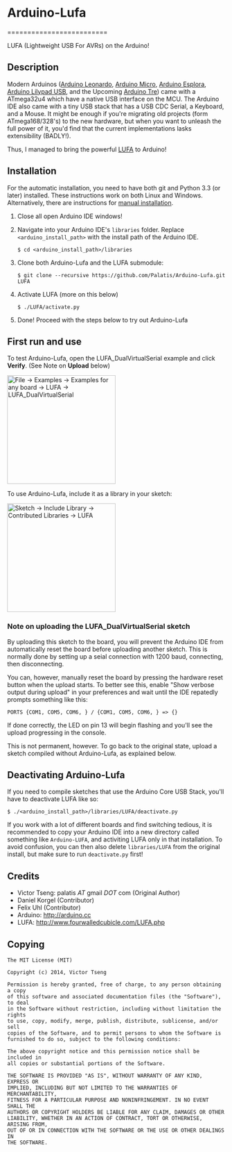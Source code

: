 # Arduino-Lufa

=========================

LUFA (Lightweight USB For AVRs) on the Arduino!

## Description

Modern Arduinos ([Arduino Leonardo], [Arduino Micro], [Arduino Esplora], [Arduino Lilypad USB], and the Upcoming [Arduino Tre]) came with a ATmega32u4 which have a native USB interface on the MCU. The Arduino IDE also came with a tiny USB stack that has a USB CDC Serial, a Keyboard, and a Mouse. It might be enough if you're migrating old projects (form ATmega168/328's) to the new hardware, but when you want to unleash the full power of it, you'd find that the current implementations lasks extensibility (BADLY!).

Thus, I managed to bring the powerful [LUFA] to Arduino!

[Arduino Leonardo]:http://arduino.cc/en/Main/ArduinoBoardLeonardo
[Arduino Micro]:http://arduino.cc/en/Main/ArduinoBoardMicro
[Arduino Esplora]:http://arduino.cc/en/Main/ArduinoBoardEsplora#.Uv9QRNySzkI
[Arduino Lilypad USB]:http://arduino.cc/en/Main/ArduinoBoardLilyPadUSB
[Arduino Tre]:http://arduino.cc/en/Main/ArduinoBoardTre

[LUFA]:http://www.fourwalledcubicle.com/LUFA.php

## Installation

For the automatic installation, you need to have both git and Python 3.3 (or later) installed. These instructions work on both Linux and Windows.
Alternatively, there are instructions for [manual installation].

1. Close all open Arduino IDE windows!

2. Navigate into your Arduino IDE's `libraries` folder. Replace `<arduino_install_path>` with the install path of the Arduino IDE.

    ```
    $ cd <arduino_install_path>/libraries
    ```

3. Clone both Arduino-Lufa and the LUFA submodule:

    ```
    $ git clone --recursive https://github.com/Palatis/Arduino-Lufa.git LUFA
    ```

4. Activate LUFA (more on this below)

    ```
    $ ./LUFA/activate.py
    ```

5. Done! Proceed with the steps below to try out Arduino-Lufa

[manual installation]:docs/manual_installation.md

## First run and use

To test Arduino-Lufa, open the LUFA_DualVirtualSerial example and click __Verify__. (See Note on __Upload__ below)

<img src="docs/open_example.png" height="250"
alt="File -> Examples -> Examples for any board -> LUFA -> LUFA_DualVirtualSerial"
title="File -> Examples -> Examples for any board -> LUFA -> LUFA_DualVirtualSerial"
/>

To use Arduino-Lufa, include it as a library in your sketch:

<img src="docs/include_library.png" height="250"
alt="Sketch -> Include Library -> Contributed Libraries -> LUFA"
title="Sketch -> Include Library -> Contributed Libraries -> LUFA"
/>

### Note on uploading the LUFA_DualVirtualSerial sketch

By uploading this sketch to the board, you will prevent the Arduino IDE from automatically reset the board before uploading another sketch. This is normally done by setting up a seial connection with 1200 baud, connecting, then disconnecting.

You can, however, manually reset the board by pressing the hardware reset button when the upload starts. To better see this, enable "Show verbose output during upload" in your preferences and wait until the IDE repatedly prompts something like this:

```
PORTS {COM1, COM5, COM6, } / {COM1, COM5, COM6, } => {}
```

If done correctly, the LED on pin 13 will begin flashing and you'll see the upload progressing in the console.

This is not permanent, however. To go back to the original state, upload a sketch compiled without Arduino-Lufa, as explained below.

## Deactivating Arduino-Lufa

If you need to compile sketches that use the Arduino Core USB Stack, you'll have to deactivate LUFA like so:

```
$ ./<arduino_install_path>/libraries/LUFA/deactivate.py
```

If you work with a lot of different boards and find switching tedious, it is recommended to copy your Arduino IDE into a new directory called something like `Arduino-LUFA`, and activiting LUFA only in that installation. To avoid confusion, you can then also delete `libraries/LUFA` from the original install, but make sure to run `deactivate.py` first!

## Credits
* Victor Tseng: palatis _AT_ gmail _DOT_ com (Original Author)
* Daniel Korgel (Contributor)
* Felix Uhl (Contributor)
* Arduino: http://arduino.cc
* LUFA: http://www.fourwalledcubicle.com/LUFA.php

## Copying
    The MIT License (MIT)

    Copyright (c) 2014, Victor Tseng

    Permission is hereby granted, free of charge, to any person obtaining a copy
    of this software and associated documentation files (the "Software"), to deal
    in the Software without restriction, including without limitation the rights
    to use, copy, modify, merge, publish, distribute, sublicense, and/or sell
    copies of the Software, and to permit persons to whom the Software is
    furnished to do so, subject to the following conditions:

    The above copyright notice and this permission notice shall be included in
    all copies or substantial portions of the Software.

    THE SOFTWARE IS PROVIDED "AS IS", WITHOUT WARRANTY OF ANY KIND, EXPRESS OR
    IMPLIED, INCLUDING BUT NOT LIMITED TO THE WARRANTIES OF MERCHANTABILITY,
    FITNESS FOR A PARTICULAR PURPOSE AND NONINFRINGEMENT. IN NO EVENT SHALL THE
    AUTHORS OR COPYRIGHT HOLDERS BE LIABLE FOR ANY CLAIM, DAMAGES OR OTHER
    LIABILITY, WHETHER IN AN ACTION OF CONTRACT, TORT OR OTHERWISE, ARISING FROM,
    OUT OF OR IN CONNECTION WITH THE SOFTWARE OR THE USE OR OTHER DEALINGS IN
    THE SOFTWARE.
